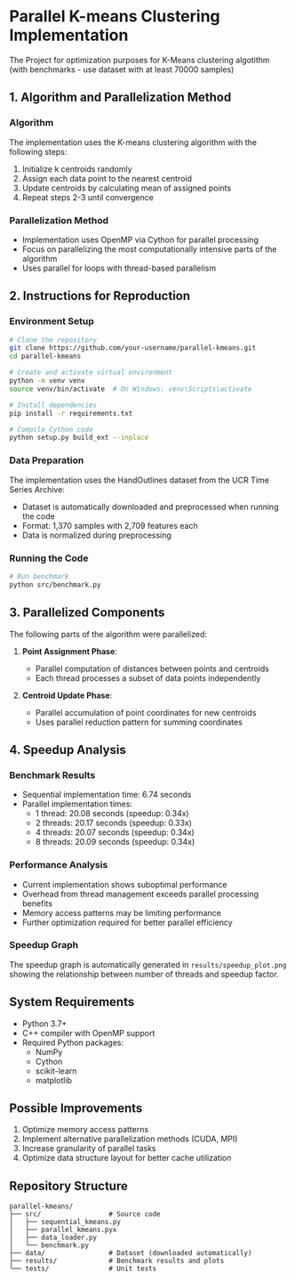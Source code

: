 # Parallel K-means Clustering Implementation
The Project for optimization purposes for K-Means clustering algotithm (with benchmarks - use dataset with at least 70000 samples)

## 1. Algorithm and Parallelization Method

### Algorithm
The implementation uses the K-means clustering algorithm with the following steps:
1. Initialize k centroids randomly
2. Assign each data point to the nearest centroid
3. Update centroids by calculating mean of assigned points
4. Repeat steps 2-3 until convergence

### Parallelization Method
- Implementation uses OpenMP via Cython for parallel processing
- Focus on parallelizing the most computationally intensive parts of the algorithm
- Uses parallel for loops with thread-based parallelism

## 2. Instructions for Reproduction

### Environment Setup
```bash
# Clone the repository
git clone https://github.com/your-username/parallel-kmeans.git
cd parallel-kmeans

# Create and activate virtual environment
python -m venv venv
source venv/bin/activate  # On Windows: venv\Scripts\activate

# Install dependencies
pip install -r requirements.txt

# Compile Cython code
python setup.py build_ext --inplace
```

### Data Preparation
The implementation uses the HandOutlines dataset from the UCR Time Series Archive:
- Dataset is automatically downloaded and preprocessed when running the code
- Format: 1,370 samples with 2,709 features each
- Data is normalized during preprocessing

### Running the Code
```bash
# Run benchmark
python src/benchmark.py
```

## 3. Parallelized Components

The following parts of the algorithm were parallelized:

1. **Point Assignment Phase**:
   - Parallel computation of distances between points and centroids
   - Each thread processes a subset of data points independently

2. **Centroid Update Phase**:
   - Parallel accumulation of point coordinates for new centroids
   - Uses parallel reduction pattern for summing coordinates

## 4. Speedup Analysis

### Benchmark Results
- Sequential implementation time: 6.74 seconds
- Parallel implementation times:
  * 1 thread: 20.08 seconds (speedup: 0.34x)
  * 2 threads: 20.17 seconds (speedup: 0.33x)
  * 4 threads: 20.07 seconds (speedup: 0.34x)
  * 8 threads: 20.09 seconds (speedup: 0.34x)

### Performance Analysis
- Current implementation shows suboptimal performance
- Overhead from thread management exceeds parallel processing benefits
- Memory access patterns may be limiting performance
- Further optimization required for better parallel efficiency

### Speedup Graph
The speedup graph is automatically generated in `results/speedup_plot.png` showing the relationship between number of threads and speedup factor.

## System Requirements
- Python 3.7+
- C++ compiler with OpenMP support
- Required Python packages:
  * NumPy
  * Cython
  * scikit-learn
  * matplotlib

## Possible Improvements
1. Optimize memory access patterns
2. Implement alternative parallelization methods (CUDA, MPI)
3. Increase granularity of parallel tasks
4. Optimize data structure layout for better cache utilization

## Repository Structure
```
parallel-kmeans/
├── src/                 # Source code
│   ├── sequential_kmeans.py
│   ├── parallel_kmeans.pyx
│   ├── data_loader.py
│   └── benchmark.py
├── data/                # Dataset (downloaded automatically)
├── results/             # Benchmark results and plots
└── tests/               # Unit tests
```